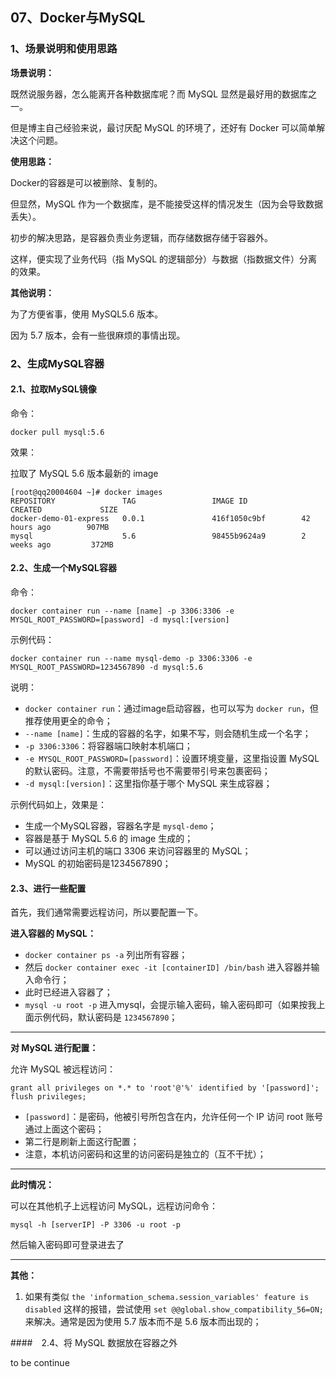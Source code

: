 ## 07、Docker与MySQL

### 1、场景说明和使用思路

<b>场景说明：</b>

既然说服务器，怎么能离开各种数据库呢？而 MySQL 显然是最好用的数据库之一。

但是博主自己经验来说，最讨厌配 MySQL 的环境了，还好有 Docker 可以简单解决这个问题。

<b>使用思路：</b>

Docker的容器是可以被删除、复制的。

但显然，MySQL 作为一个数据库，是不能接受这样的情况发生（因为会导致数据丢失）。

初步的解决思路，是容器负责业务逻辑，而存储数据存储于容器外。

这样，便实现了业务代码（指 MySQL 的逻辑部分）与数据（指数据文件）分离的效果。

<b>其他说明：</b>

为了方便省事，使用 MySQL5.6 版本。

因为 5.7 版本，会有一些很麻烦的事情出现。


### 2、生成MySQL容器

#### 2.1、拉取MySQL镜像

命令：

```
docker pull mysql:5.6
```

效果：

拉取了 MySQL 5.6 版本最新的 image

```
[root@qq20004604 ~]# docker images
REPOSITORY               TAG                 IMAGE ID            CREATED             SIZE
docker-demo-01-express   0.0.1               416f1050c9bf        42 hours ago        907MB
mysql                    5.6                 98455b9624a9        2 weeks ago         372MB
```

#### 2.2、生成一个MySQL容器

命令：

```
docker container run --name [name] -p 3306:3306 -e MYSQL_ROOT_PASSWORD=[password] -d mysql:[version]
```

示例代码：

```
docker container run --name mysql-demo -p 3306:3306 -e MYSQL_ROOT_PASSWORD=1234567890 -d mysql:5.6
```

说明：


* ``docker container run``：通过image启动容器，也可以写为 ``docker run``，但推荐使用更全的命令；
* ``--name [name]``：生成的容器的名字，如果不写，则会随机生成一个名字；
* ``-p 3306:3306``：将容器端口映射本机端口；
* ``-e MYSQL_ROOT_PASSWORD=[password]``：设置环境变量，这里指设置 MySQL 的默认密码。注意，不需要带括号也不需要带引号来包裹密码；
* ``-d mysql:[version]``：这里指你基于哪个 MySQL 来生成容器；

示例代码如上，效果是：

* 生成一个MySQL容器，容器名字是 ``mysql-demo``；
* 容器是基于 MySQL 5.6 的 image 生成的；
* 可以通过访问主机的端口 3306 来访问容器里的 MySQL；
* MySQL 的初始密码是1234567890；


#### 2.3、进行一些配置

首先，我们通常需要远程访问，所以要配置一下。

<b>进入容器的 MySQL：</b>

* ``docker container ps -a`` 列出所有容器；
* 然后 ``docker container exec -it [containerID] /bin/bash`` 进入容器并输入命令行；
* 此时已经进入容器了；
* ``mysql -u root -p`` 进入mysql，会提示输入密码，输入密码即可（如果按我上面示例代码，默认密码是 ``1234567890``；

---

<b>对 MySQL 进行配置：</b>

允许 MySQL 被远程访问：

```
grant all privileges on *.* to 'root'@'%' identified by '[password]';
flush privileges;
```

* ``[password]``：是密码，他被引号所包含在内，允许任何一个 IP 访问 root 账号通过上面这个密码；
* 第二行是刷新上面这行配置；
* 注意，本机访问密码和这里的访问密码是独立的（互不干扰）；

---

<b>此时情况：</b>

可以在其他机子上远程访问 MySQL，远程访问命令：

```
mysql -h [serverIP] -P 3306 -u root -p 
```

然后输入密码即可登录进去了

---

<b>其他：</b>

1. 如果有类似 ``the 'information_schema.session_variables' feature is disabled`` 这样的报错，尝试使用 ``set @@global.show_compatibility_56=ON;`` 来解决。通常是因为使用 5.7 版本而不是 5.6 版本而出现的；


####　2.4、将 MySQL 数据放在容器之外

to be continue